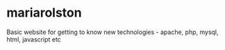 mariarolston
============

Basic website for getting to know new technologies - apache, php, mysql, html, javascript etc